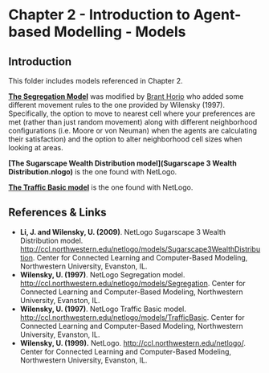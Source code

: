# Chapter 2 - Introduction to Agent-based Modelling - Models

## Introduction

This folder includes models referenced in Chapter 2. 

**[The Segregation Model](Segregation_modified.nlogo)** was modified by [Brant Horio](https://cos.gmu.edu/cds/people/students/) who added some different movement rules to the one provided by Wilensky (1997). Specifically, the option to move to nearest cell where your preferences are met (rather than just random movement) along with different neighborhood configurations (i.e. Moore or von Neuman) when the agents are calculating their satisfaction) and the option to alter neighborhood cell sizes when looking at areas.

**[The Sugarscape Wealth Distribution model](Sugarscape 3 Wealth Distribution.nlogo)** is the one found with NetLogo. 

**[The Traffic Basic model](TrafficBasic.nlogo)** is the one found with NetLogo.

## References & Links

* **Li, J. and Wilensky, U. (2009)**. NetLogo Sugarscape 3 Wealth Distribution model. <http://ccl.northwestern.edu/netlogo/models/Sugarscape3WealthDistribution>. Center for Connected Learning and Computer-Based Modeling, Northwestern University, Evanston, IL.
* **Wilensky, U. (1997)**. NetLogo Segregation model. <http://ccl.northwestern.edu/netlogo/models/Segregation>. Center for Connected Learning and Computer-Based Modeling, Northwestern University, Evanston, IL.
* **Wilensky, U. (1997)**. NetLogo Traffic Basic model. <http://ccl.northwestern.edu/netlogo/models/TrafficBasic>. Center for Connected Learning and Computer-Based Modeling, Northwestern University, Evanston, IL.
* **Wilensky, U. (1999).** NetLogo. <http://ccl.northwestern.edu/netlogo/>. Center for Connected Learning and Computer-Based Modeling, Northwestern University, Evanston, IL. 


